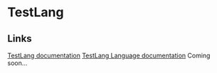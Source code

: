 # TestLang
## Links
[TestLang documentation](testlang.html)
[TestLang Language documentation](https://gist.github.com/wer310/13242192a372b196706495a25fdbbc5f)
Coming soon...
